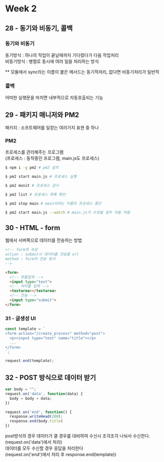 # Week 2

## 28 - 동기와 비동기, 콜백

### 동기와 비동기 

동기방식 : 하나의 작업이 끝날때까지 기다렸다가 다음 작업처리<br>
비동기방식 : 병렬로 동시에 여러 일을 처리하는 방식

** 모듈에서 sync라는 이름이 붙은 메서드는 동기적처리, 없다면 비동기처리가 일반적<br>

### 콜백

어떠한 실행문을 마치면 내부적으로 자동호출되는 기능

## 29 - 패키지 매니저와 PM2

패키지 : 소프트웨어를 일컫는 여러가지 표현 중 하나<br>

### PM2

프로세스를 관리해주는 프로그램<br>
(프로세스 : 동작중인 프로그램, main.js도 프로세스)

```sh
$ npm i -g pm2 # pm2 설치

$ pm2 start main.js # 프로세스 실행

$ pm2 monit # 프로세스 감시

$ pm2 list # 프로세스 목록 확인

$ pm2 stop main # main이라는 이름의 프로세스 중단

$ pm2 start main.js --watch # main.js가 수정될 경우 자동 적용
```

## 30 - HTML - form

웹에서 서버쪽으로 데이터를 전송하는 방법<br>

```html
<!-- form의 속성
action : submit시 데이터를 전송할 url 
method : form의 전송 방식
-->

<form>
  <!-- 한줄입력 -->
  <input type="text">
  <!-- 여러줄 입력 -->
  <textarea></textarea>
  <!-- 전송 -->
  <input type="submit">
</form>
```

### 31 - 글생성 UI

```js
const template = `
<form action="/create_process" method="post">
  <p><input type="text" name="title"></p>
  ...
</form>
`;

request.end(template);
```

## 32 - POST 방식으로 데이터 받기

```js
var body = "";
request.on('data', function(data) {
  body = body + data;
})

request.on('end', function() {
  response.writeHead(200);
  response.end(body.title)
})
```

post방식의 경우 데이터가 클 경우를 대비하여 수신시 조각조각 나눠서 수신한다.<br>
(request.on('data')에서 처리)<br>
데이터를 모두 수신할 경우 응답을 처리한다<br>
(request.on('end')에서 처리 후 response.end(template))<br>

